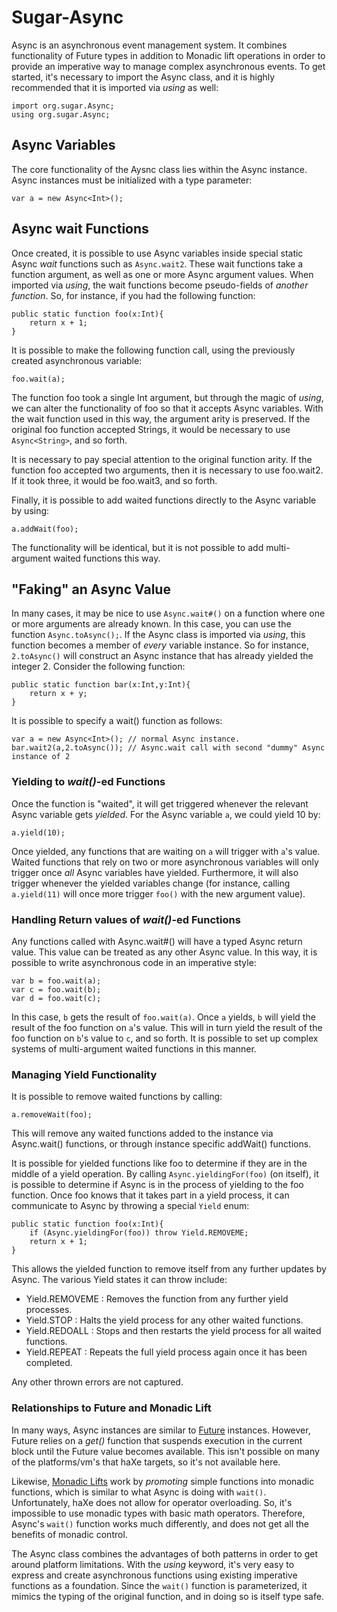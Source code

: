 Sugar-Async
========

Async is an asynchronous event management system.  It combines functionality of Future<T> types in addition to Monadic lift operations in order to provide an imperative way to manage complex asynchronous events.  To get started, it's necessary to import the Async class, and it is highly recommended that it is imported via *using* as well:
	
	import org.sugar.Async;
	using org.sugar.Async;


## Async Variables ##


The core functionality of the Aysnc class lies within the Async<T> instance.  Async instances must be initialized with a type parameter:
	
	var a = new Async<Int>();
	
## Async wait Functions ##


Once created, it is possible to use Async variables inside special static Async *wait* functions such as `Async.wait2`.  These wait functions take a function argument, as well as one or more Async argument values.  When imported via *using*, the wait functions become pseudo-fields of *another function*.  So, for instance, if you had the following function:

	public static function foo(x:Int){
		return x + 1;
	}

It is possible to make the following function call, using the previously created asynchronous variable:

	foo.wait(a);

The function foo took a single Int argument, but through the magic of *using*, we can alter the functionality of foo so that it accepts Async variables.  With the wait function used in this way, the argument arity is preserved.  If the original foo function accepted Strings, it would be necessary to use `Async<String>`, and so forth. 
	
It is necessary to pay special attention to the original function arity.  If the function foo accepted two arguments, then it is necessary to use foo.wait2.  If it took three, it would be foo.wait3, and so forth.

Finally, it is possible to add waited functions directly to the Async variable by using:

	a.addWait(foo);

The functionality will be identical, but it is not possible to add multi-argument waited functions this way.

## "Faking" an Async Value ##

In many cases, it may be nice to use `Async.wait#()` on a function where one or more arguments are already known.  In this case, you can use the function `Async.toAsync();`.  If the Async class is imported via *using*, this function becomes a member of *every* variable instance.  So for instance, `2.toAsync()` will construct an Async instance that has already yielded the integer 2.  Consider the following function:

	public static function bar(x:Int,y:Int){
		return x + y;
	}

It is possible to specify a wait() function as follows:


	var a = new Async<Int>(); // normal Async instance.
	bar.wait2(a,2.toAsync()); // Async.wait call with second "dummy" Async instance of 2


### Yielding to *wait()*-ed Functions ###


Once the function is "waited", it will get triggered whenever the relevant Async variable gets *yielded*.  For the Async variable `a`, we could yield 10 by:

	a.yield(10);

Once yielded, any functions that are waiting on `a` will trigger with `a`'s value.  Waited functions that rely on two or more asynchronous variables will only trigger once *all* Async variables have yielded.  Furthermore, it will also trigger whenever the yielded variables change (for instance, calling `a.yield(11)` will once more trigger `foo()` with the new argument value).

### Handling Return values of *wait()*-ed Functions ###

Any functions called with Async.wait#()  will have a typed Async return value.  This value can be treated as any other Async value.  In this way, it is possible to write asynchronous code in an imperative style:

	var b = foo.wait(a);
	var c = foo.wait(b);
	var d = foo.wait(c);

In this case, `b` gets the result of `foo.wait(a)`.  Once `a` yields, `b` will yield the result of the foo function on `a`'s value.  This will in turn yield the result of the foo function on `b`'s value to `c`, and so forth.  It is possible to set up complex systems of multi-argument waited functions in this manner.

### Managing Yield Functionality ###

It is possible to remove waited functions by calling:

	a.removeWait(foo);

This will remove any waited functions added to the instance via Async.wait() functions, or through instance specific addWait() functions.

It is possible for yielded functions like foo to determine if they are in the middle of a yield operation.  By calling `Async.yieldingFor(foo)` (on itself), it is possible to determine if Async is in the process of yielding to the foo function.  Once foo knows that it takes part in a yield process, it can communicate to Async by throwing a special `Yield` enum:


	public static function foo(x:Int){
		if (Async.yieldingFor(foo)) throw Yield.REMOVEME;
		return x + 1;
	}

This allows the yielded function to remove itself from any further updates by Async.  The various Yield states it can throw include:

*	Yield.REMOVEME :  Removes the function from any further yield processes.
*	Yield.STOP : Halts the yield process for any other waited functions.
*	Yield.REDOALL : Stops and then restarts the yield process for all waited functions.
*	Yield.REPEAT : Repeats the full yield process again once it has been completed.

Any other thrown errors are not captured.


### Relationships to Future<T> and Monadic Lift ###

In many ways, Async<T> instances are similar to [Future<T>](http://download.oracle.com/javase/1.5.0/docs/api/java/util/concurrent/Future.html) instances.  However, Future<T> relies on a *get()* function that suspends execution in the current block until the Future<T> value becomes available.  This isn't possible on many of the platforms/vm's that haXe targets, so it's not available here.

Likewise, [Monadic Lifts](http://www.haskell.org/ghc/docs/6.12.2/html/libraries/base-4.2.0.1/Control-Monad.html#v%3AliftM) work by *promoting* simple functions into monadic functions, which is similar to what Async is doing with `wait()`.  Unfortunately, haXe does not allow for operator overloading.  So, it's impossible to use monadic types with basic math operators.  Therefore, Async's `wait()` function works much differently, and does not get all the benefits of monadic control.  

The Async class combines the advantages of both patterns in order to get around platform limitations.  With the *using* keyword, it's very easy to express and create asynchronous functions using existing imperative functions as a foundation.  Since the `wait()` function is parameterized, it mimics the typing of the original function, and in doing so is itself type safe.


